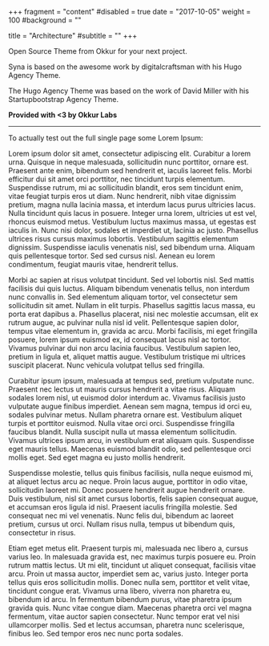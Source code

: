 +++
fragment = "content"
#disabled = true
date = "2017-10-05"
weight = 100
#background = ""

title = "Architecture"
#subtitle = ""
+++

Open Source Theme from Okkur for your next project.

Syna is based on the awesome work by digitalcraftsman with his Hugo Agency Theme.

The Hugo Agency Theme was based on the work of David Miller with his Startupbootstrap Agency Theme.

**Provided with <3 by Okkur Labs**

---

To actually test out the full single page some Lorem Ipsum:

Lorem ipsum dolor sit amet, consectetur adipiscing elit. Curabitur a lorem urna. Quisque in neque malesuada, sollicitudin nunc porttitor, ornare est. Praesent ante enim, bibendum sed hendrerit et, iaculis laoreet felis. Morbi efficitur dui sit amet orci porttitor, nec tincidunt turpis elementum. Suspendisse rutrum, mi ac sollicitudin blandit, eros sem tincidunt enim, vitae feugiat turpis eros ut diam. Nunc hendrerit, nibh vitae dignissim pretium, magna nulla lacinia massa, et interdum lacus purus ultricies lacus. Nulla tincidunt quis lacus in posuere. Integer urna lorem, ultricies ut est vel, rhoncus euismod metus. Vestibulum luctus maximus massa, ut egestas est iaculis in. Nunc nisi dolor, sodales et imperdiet ut, lacinia ac justo. Phasellus ultrices risus cursus maximus lobortis. Vestibulum sagittis elementum dignissim. Suspendisse iaculis venenatis nisl, sed bibendum urna. Aliquam quis pellentesque tortor. Sed sed cursus nisl. Aenean eu lorem condimentum, feugiat mauris vitae, hendrerit tellus.

Morbi ac sapien at risus volutpat tincidunt. Sed vel lobortis nisl. Sed mattis facilisis dui quis luctus. Aliquam bibendum venenatis tellus, non interdum nunc convallis in. Sed elementum aliquam tortor, vel consectetur sem sollicitudin sit amet. Nullam in elit turpis. Phasellus sagittis lacus massa, eu porta erat dapibus a. Phasellus placerat, nisi nec molestie accumsan, elit ex rutrum augue, ac pulvinar nulla nisl id velit. Pellentesque sapien dolor, tempus vitae elementum in, gravida ac arcu. Morbi facilisis, mi eget fringilla posuere, lorem ipsum euismod ex, id consequat lacus nisl ac tortor. Vivamus pulvinar dui non arcu lacinia faucibus. Vestibulum sapien leo, pretium in ligula et, aliquet mattis augue. Vestibulum tristique mi ultrices suscipit placerat. Nunc vehicula volutpat tellus sed fringilla.

Curabitur ipsum ipsum, malesuada at tempus sed, pretium vulputate nunc. Praesent nec lectus ut mauris cursus hendrerit a vitae risus. Aliquam sodales lorem nisl, ut euismod dolor interdum ac. Vivamus facilisis justo vulputate augue finibus imperdiet. Aenean sem magna, tempus id orci eu, sodales pulvinar metus. Nullam pharetra ornare est. Vestibulum aliquet turpis et porttitor euismod. Nulla vitae orci orci. Suspendisse fringilla faucibus blandit. Nulla suscipit nulla ut massa elementum sollicitudin. Vivamus ultrices ipsum arcu, in vestibulum erat aliquam quis. Suspendisse eget mauris tellus. Maecenas euismod blandit odio, sed pellentesque orci mollis eget. Sed eget magna eu justo mollis hendrerit.

Suspendisse molestie, tellus quis finibus facilisis, nulla neque euismod mi, at aliquet lectus arcu ac neque. Proin lacus augue, porttitor in odio vitae, sollicitudin laoreet mi. Donec posuere hendrerit augue hendrerit ornare. Duis vestibulum, nisl sit amet cursus lobortis, felis sapien consequat augue, et accumsan eros ligula id nisl. Praesent iaculis fringilla molestie. Sed consequat nec mi vel venenatis. Nunc felis dui, bibendum ac laoreet pretium, cursus ut orci. Nullam risus nulla, tempus ut bibendum quis, consectetur in risus.

Etiam eget metus elit. Praesent turpis mi, malesuada nec libero a, cursus varius leo. In malesuada gravida est, nec maximus turpis posuere eu. Proin rutrum mattis lectus. Ut mi elit, tincidunt ut aliquet consequat, facilisis vitae arcu. Proin ut massa auctor, imperdiet sem ac, varius justo. Integer porta tellus quis eros sollicitudin mollis. Donec nulla sem, porttitor et velit vitae, tincidunt congue erat. Vivamus urna libero, viverra non pharetra eu, bibendum id arcu. In fermentum bibendum purus, vitae pharetra ipsum gravida quis. Nunc vitae congue diam. Maecenas pharetra orci vel magna fermentum, vitae auctor sapien consectetur. Nunc tempor erat vel nisi ullamcorper mollis. Sed et lectus accumsan, pharetra nunc scelerisque, finibus leo. Sed tempor eros nec nunc porta sodales.
